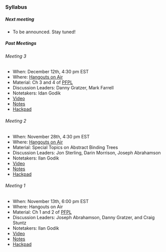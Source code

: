 ### Syllabus

##### Next meeting

- To be announced. Stay tuned!

##### Past Meetings

###### Meeting 3

- When: December 12th, 4:30 pm EST
- Where: [Hangouts on Air](https://plus.google.com/events/c0j6ga5cuuf068op5lf28f0t0ls?hl=en)
- Material: Ch 3 and 4 of [PFPL](http://www.cs.cmu.edu/~rwh/plbook/2nded.pdf)
- Discussion Leaders: Danny Gratzer, Mark Farrell
- Notetakers: Idan Godik
- [Video](https://www.youtube.com/watch?v=kLKAV2gB7Ho)
- [Notes](https://github.com/type-theory/type-theory-study-group/blob/master/meeting-3-notes.pdf)
- [Hackpad](https://ttsg.hackpad.com/Type-Theory-Study-Group-Meeting-3-Smo7poCD2ql)

###### Meeting 2

- When: November 28th, 4:30 pm EST
- Where: [Hangouts on Air](https://plus.google.com/events/coaei8qku1ligmelabgukagvbpg)
- Material: Special Topics on Abstract Binding Trees
- Discussion Leaders: Jon Sterling, Darin Morrison, Joseph Abrahamson
- Notetakers: Ilan Godik
- [Video](https://youtu.be/jIre_aCCgWM)
- [Notes](https://github.com/type-theory/type-theory-study-group/blob/master/meeting-2-notes.pdf)
- [Hackpad](https://ttsg.hackpad.com/Special-Topics-on-ABTs-with-Jon-Sterling-kH1ERkAFhv2)

###### Meeting 1

- When: November 13th, 6:00 pm EST
- Where: Hangouts on Air
- Material: Ch 1 and 2 of [PFPL](http://www.cs.cmu.edu/~rwh/plbook/2nded.pdf)
- Discussion Leaders: Joseph Abrahamson, Danny Gratzer, and Craig Stuntz
- Notetakers: Ilan Godik
- [Video](https://www.youtube.com/watch?v=5JuOjqCZZTU)
- [Notes](https://github.com/type-theory/type-theory-study-group/blob/master/meeting-1-notes.pdf)
- [Hackpad](https://ttsg.hackpad.com/Type-Theory-Study-Group-Meeting-1-oBuYSKYx4CV)
